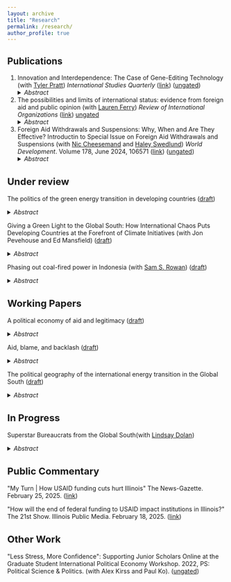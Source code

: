 ```yaml
---
layout: archive
title: "Research"
permalink: /research/
author_profile: true
---
```


<script async src="https://www.googletagmanager.com/gtag/js?id=G-JXH49J0PEN"></script>
<script>
  window.dataLayer = window.dataLayer || [];
  function gtag(){dataLayer.push(arguments);}
  gtag('js', new Date());

  gtag('config', 'G-JXH49J0PEN');
</script> 

Publications
---
<ol>
  <li>
Innovation and Interdependence: The Case of Gene-Editing Technology (with <a href="https://www.tylerbpratt.com/" >Tyler Pratt</a>) <i>International Studies Quarterly</i> (<a href = "https://academic.oup.com/isq/article/69/2/sqaf032/8118923">link</a>) (<a href= "https://cobrienudry.github.io/files/Genes_Oct24.pdf">ungated</a>) 
<details>
  <summary><i>Abstract</i></summary>
  
  Technological breakthroughs often reshape patterns of international exchange and interdependence, posing unique challenges for governments. We argue that innovation reduces policy autonomy among national governments in two ways. First, lower barriers to entry create opportunities for forum-shopping by researchers, firms, and other actors. This facilitates regulatory arbitrage as actors evade national rules by relocating to more permissive jurisdictions. Second, public unease about new technologies creates the potential for backlash against controversial applications. This backlash can spill across borders: accidents or misuse in one jurisdiction undermine support for research and commercial development elsewhere. Together, these processes can generate inefficient cycles of accelerated progress disrupted by damaging controversies. We test these mechanisms in the case of gene editing,  nding support for the theory in data on scientific employment patterns and a survey experiment examining public backlash. Our results demonstrate that technological disruption increases interdependence and undermines states' ability to regulate in isolation.
</details>
</li>

  <li>
    The possibilities and limits of international status: evidence from foreign aid and public opinion (with <a href="https://www.laurenleeferry.com/" >Lauren Ferry</a>) <i>Review of International Organizations</i> (<a href="https://link.springer.com/article/10.1007/s11558-024-09543-6">link</a>)  <a href="https://cobrienudry.github.io/files/status_Aug2023.pdf">ungated</a>
<details>
  <summary><i>Abstract</i></summary>
  
States use symbolic gestures to increase their international status, or relative position, within the international community. But how do the status-seeking actions of one state a ect the status of others? The common assumption is that improvements in one state's status lead to the relative deterioration of other states' status by comparison. In this paper, we focus on status' social qualities to delineate multiple theoretical pathways through which one state's status can change -- or not -- relative to another. Status is not conferred in a vacuum and the consequences of status-altering activities may spill over to third-parties. We field an original survey and reanalyze several existing studies to understand how relative status operates in the case of foreign aid; these surveys reveal novel empirical patterns about the circumstances under which a state's status will change relative to other states. We extend the analysis to examine who updates perceptions, what actions change status, and for whom status changes. Our findings suggest that status-enhancing actions may be successful at augmenting status amongst peers, but ultimately unsuccessful at changing global hierarchies.
</details> 
</li>
<li> Foreign Aid Withdrawals and Suspensions: Why, When and Are They Effective? Introductin to Special Issue on Foreign Aid Withdrawals and Suspensions (with <a href="https://www.birmingham.ac.uk/staff/profiles/gov/cheeseman-nic.aspx" >Nic Cheesemand</a> and <a href="http://haleyswedlund.com/" >Haley Swedlund</a>) <i>World Development</i>.
Volume 178, June 2024, 106571 (<a href = "https://www.sciencedirect.com/science/article/pii/S0305750X2400041X">link</a>) (<a href= "cobrienudry.github.io/files/WD_aid_withdrawal_intro.pdf">ungated</a>) 

<details>
  <summary><i>Abstract</i></summary>
• Aid withdrawals/suspensions are qualitatively different from giving no aid, and frame development.
• Aid suspensions follow a long chain of understudied political calculations and decisions by donors and recipients.
• Further research is needed on the political calculations and options used by aid-receiving states to discipline donors.
</details>
</li>

</ol>
<p>
<p>
  
<h2 style="font-size:22px; ">Under review </h2>
  
The politics of the green energy transition in developing countries (<a href= "https://cobrienudry.github.io/files/greening_aid_Aug25.pdf">draft</a>) 
<details>
  <summary><i>Abstract</i></summary>

As climate change impacts intensify globally, efforts to shift from fossil fuels to renewable energy face significant political challenges. While research in developed countries highlights strong opposition from fossil fuel-dependent communities to decarbonization policies, less is known about the political consequences of the energy transition in the Global South, where 95% of emissions growth occurs. This study examines how international funding for green energy in developing countries shapes political dynamics. I argue that such funding provokes backlash against domestic political allies of the international community. Using the case of the World Bank’s coal funding withdrawal in Kosovo and employing a spatial difference-in-differences approach, I analyze how this shift affects voter support for parties aligned with or opposed to international actors. Results show that coal-reliant communities penalize pro-international parties and favor pro-coal parties following the funding withdrawal. Notably, and in contrast to studies in developed countries, communities near renewable energy installations show increased support for pro-international parties and decreased support for pro-coal parties. Cross-national analysis reveals similar trends, linking  nternational influence to pro-renewable attitudes across the developing world. This paper offers caution and hope for internationally led climate policy by drawing close attention to the distributional consequences of donor funding.
</details>

<p>
<p>

Giving a Green Light to the Global South: How International Chaos Puts Developing Countries at the Forefront of Climate Initiatives
 (with Jon Pevehouse and Ed Mansfield) (<a href= "https://cobrienudry.github.io/files/Decarbonization and deindustrialization_COU2.docx">draft</a>)
 <details>
  <summary><i>Abstract</i></summary>
The twin threats to global economic stability of Russia’s invasion of Ukraine and President Donald Trump’s anti-green policies are likely to slow the renewable energy transition in rich, industrialized countries. Europe’s desire for energy security and rearmament in the face of Russian aggression and wavering support from the United States has redirected the attention of the traditionally environmentally inclined European parties away from energy and towards more pressing, existential concerns. The U.S. remains one of the largest carbon producers globally and the Trump Administration’s cuts to environmental protections and green energy credits are likely to stymie domestic efforts to reduce emissions. While the advanced economies have largely abandoned efforts to lead a global transition to green energy, the international instability that they currently face may accelerate renewable adoption in the Global South. Contrary to traditional theories of global change in international relations, a combination of existing policies—particularly China’s investment in renewable technologies—and pressure from trade competition is likely to enhance the green energy transition in developing countries. 
  </details>

<p>
<p>


Phasing out coal-fired power in Indonesia  (with <a href= "https://sites.google.com/view/sam-rowan/home?authuser=0">Sam S. Rowan</a>) (<a href= "https://cobrienudry.github.io/files/idn_coal_phaseout.pdf">draft</a>)
<details>
  <summary><i>Abstract</i></summary>
How do voters in developing countries view the green energy transition? Global efforts to stem emissions in the face of climate change increasingly focus on decommissioning legacy fossil fuel assets in the Global South. But this can open new cleavages between citizens in developing countries who differ in their climate and development goals. We leverage the unexpected announcement of the premature decommissioning of the Cirebon-1 coal plant in the weeks prior to the 2024 Indonesian national election to understand the effects of the energy transition on political support and attitudes. We use an interrupted survey design with geolocated data to test the countervailing pressures of economic development and environmental damage for citizens in the wake of the decommissioning announcement. We find that people situated near the plant become more opposed to the status quo candidate and less likely to support environmental policies. We then extend this to consider individuals sited near each Indonesian coal-fired power plant to examine how variation in local attitudes should inform the design of just transition packages that can accompany future decommissioning projects.

  </details>

  <p>
<p>

<h2 style="font-size:22px; "> Working Papers</h2>
<p>
<p>
  
A political economy of aid and legitimacy (<a href="https://cobrienudry.github.io/files/minority_2023.pdf">draft</a>) 
<details>
  <summary><i>Abstract</i></summary>
  
  While some scholars find that recipient citizens credit domestic governments for aid, other scholars see aid credited to international donors. I theorize the conditions under which aid recipients will credit donors or governments. I start from two stylized facts: 1) aid is politically targeted and 2) aid features a long chain of diverse actors. The political targeting of aid leads political allies of the domestic government to expect, and often receive, large shares of aid. However, politically excluded groups can observe this phenomenon and do not expect to receive targeted aid from domestic governments. When politically excluded groups receive aid, they attribute less credit to the government, instead crediting international organizations with the aid. Using ethnicity as a salient and visible political cleavage, I show that when ethnic groups are excluded from political power, they do not credit governments with foreign aid. This pattern reverses when aid is non-excludable, where government involvement is visible, and spatial ethnic segregation low. By targeting aid at ethnic minorities, international organizations may create perverse incentives for domestic governments to further shift funding away from ethnic minorities if targeting these groups offers few domestic political benefits.
</details>

<p>
<p>
  
Aid, blame, and backlash (<a href= "https://cobrienudry.github.io/files/blame_May2023.pdf">draft</a>)
<details>
  <summary><i>Abstract</i></summary>
  
Donors use foreign aid to promote liberal values such as democracy and multicul- turalism in developing countries. An under-explored dimension of foreign aid is aid to ethnic minorities. I show that donors explicitly target ethnic minority groups in countries across the world. How does foreign aid for ethnic minorities affect politics in recipient countries? I argue that minority aid comes at a cost (real and perceived) to ethnic majority groups; the blame for this aid is then placed on political representa- tives. Novel observational and experimental evidence finds three significant challenges to donor support for minority aid: 1) minority aid reduces the amount of general aid, 2) citizens oppose politicians who acquire minority aid and support anti-minority parties, and 3) citizens are willing to forgo substantial aid to prevent minority aid targeting. Donor attempts to help vulnerable populations may lead to backlash that empowers anti-minority actors, making the political landscape of recipient countries more dangerous for the groups they sought to aid.
</details>

<p>
<p>



The political geography of the international energy transition in the Global South (<a href= "https://cobrienudry.github.io/files/pol_geo_Sep25.pdf">draft</a>)
<details>
  <summary><i>Abstract</i></summary>
What proportion of existing fossil fuel infrastructure in the Global South can be explained by political targeting compared to geographic endowments? How does this fossil fuel targeting affect countries’ ability or willingness to transition to renewable energy sources? Canonically, natural resources for energy generation are geographically determined--but renewable energy sources are more flexible in their potential locations. I examine the political determinants of energy generation projects before and during the international community’s green energy investment push. Using geolocated Chinese and World Bank-sponsored energy projects over time and measures of political targeting, including leader birth regions, ethnicities, and traditional voting blocs, I map the political geography of the energy transition in sub-Saharan Africa. Initial results indicate that, in countries where fossil fuel is disproportionately politically targeted compared to other aid projects, renewable energy projects are also disproportionately likely to be politically allocated.  Results are significantly stronger for Chinese projects—suggesting that domestic leaders are directing this political targeting. International efforts to support the green energy transition likely entrench local elites and raise questions about the efficacy of Just Energy Transition Partnerships.

</details>

<p>
<p>

<h2 style="font-size:22px; "> In Progress </h2>
<p>


<p>
<p>
  
Superstar Bureaucrats from the Global South(with <a href= "http://lindsayrdolan.com/">Lindsay Dolan</a>)
<details>
  <summary><i>Abstract</i></summary>
The personal and the personnel: how relationships between domestic and international bureaucratic shape foreign aid

A large and growing body of evidence suggests that individual bureaucrats who work for international financial institutions have an impact on their outcomes: high-quality bureaucrats produce high-quality results. Far less attention has been paid to the individual bureaucrats who represent client countries to these institutions. We use a novel source of data to identify the individuals that client countries designate as “contact points” to the World Bank. These bureaucrats, when associated with higher-quality projects early on, are associated with greater numbers of future projects and future projects of higher quality. We then show that client countries use “superstar” bureaucrats to strategically get more, and strategically targeted, projects. However, the success of these superstar bureaucrats also makes them targets for hiring by the World Bank and other international organizations. Using a new dataset of client country bureaucrat employment histories, we show that bureaucrats associated consistently with more successful projects are more likely to subsequently work for international actors. This, in turn, disrupts  recipient countries’ investments in bureaucratic quality. International organization brain drain undermines client countries’ ability to strategically target World Bank projects. 


</details>

<p>
<p>
<h2 style="font-size:22px; "> Public Commentary </h2>

"My Turn | How USAID funding cuts hurt Illinois" The News-Gazette. February 25, 2025. (<a href="https://www.news-gazette.com/opinion/guest-commentary/my-turn-how-usaid-funding-cuts-hurt-illinois/article_f6cc845c-f2f4-11ef-b9be-8fc09e427d47.html">link</a>)

<p>
<p>

"How will the end of federal funding to USAID impact institutions in Illinois?" The 21st Show. Illinois Public Media. February 18, 2025. (<a href="https://will.illinois.edu/21stshow/story/how-will-ending-federal-funding-to-usaid-impact-institutions-in-illinois">link</a>)
<p>
<p>
  
<h2 style="font-size:22px; "> Other Work </h2>

"Less Stress, More Confidence": Supporting Junior Scholars Online at the Graduate Student International Political Economy Workshop. 2022, <span class="emphasize">PS: Political Science & Politics</span>. (with Alex Kirss and Paul Ko). (<a href= "https://cobrienudry.github.io/files/ps_gsipe.pdf">ungated</a>)


